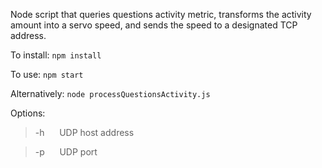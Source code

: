 Node script that queries questions activity metric, transforms the activity amount into a servo speed, and sends the speed to a designated TCP address.

To install:
`npm install`

To use:
`npm start`

Alternatively:
`node processQuestionsActivity.js`

Options:
>-h&nbsp;&nbsp;&nbsp;&nbsp;&nbsp;&nbsp;UDP host address

>-p&nbsp;&nbsp;&nbsp;&nbsp;&nbsp;&nbsp;UDP port
